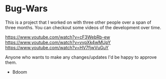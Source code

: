 # Bug-Wars

This is a project that I worked on with three other people over a span of three months. You can checkout some videos of the development over time.

https://www.youtube.com/watch?v=cF3WebRb-ew
https://www.youtube.com/watch?v=vvpXk4wMUpY
https://www.youtube.com/watch?v=HV7fjwVuGuY

Anyone who wants to make any changes/updates I'd be happy to approve them.

- Bdoom
